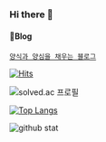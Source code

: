 ### Hi there 👋

#### 💬Blog
[`양식과 양심을 채우는 블로그` ](https://velog.io/@woohobi)

[![Hits](https://hits.seeyoufarm.com/api/count/incr/badge.svg?url=https%3A%2F%2Fgithub.com%2FWooWan)](https://hits.seeyoufarm.com) 
	
![solved.ac 프로필](http://mazassumnida.wtf/api/v2/generate_badge?boj=woohobi)

[![Top Langs](https://github-readme-stats.vercel.app/api/top-langs/?username=WooWan)](https://github.com/WooWan/github-readme-stats)

![github stat](https://github-readme-stats.vercel.app/api?username=WooWan&theme=tokyonight)


  

<!--
**WooWan/WooWan** is a ✨ _special_ ✨ repository because its `README.md` (this file) appears on your GitHub profile.

Here are some ideas to get you started:

- 🔭 I’m currently working on ...
- 🌱 I’m currently learning ...
- 👯 I’m looking to collaborate on ...
- 🤔 I’m looking for help with ...
- 💬 Ask me about ...
- 📫 How to reach me: ...
- 😄 Pronouns: ...
- ⚡ Fun fact: ...
-->
